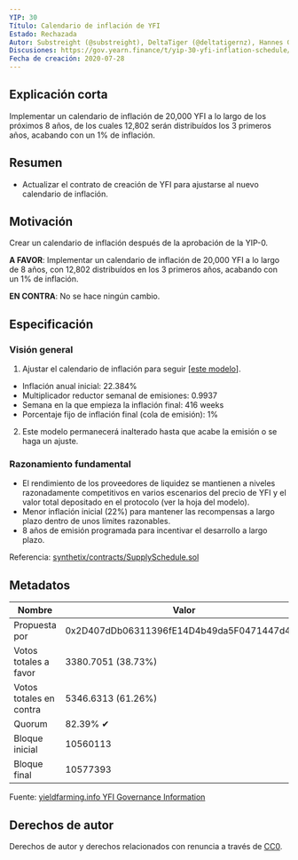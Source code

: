 ```yaml
---
YIP: 30
Título: Calendario de inflación de YFI
Estado: Rechazada
Autor: Substreight (@substreight), DeltaTiger (@deltatigernz), Hannes Graah (@Graadient), Daryl Lau (@Daryllautk), yfi_whale
Discusiones: https://gov.yearn.finance/t/yip-30-yfi-inflation-schedule/1439
Fecha de creación: 2020-07-28
---
```


## Explicación corta

Implementar un calendario de inflación de 20,000 YFI a lo largo de los próximos 8 años, de los cuales 12,802 serán distribuídos los 3 primeros años, acabando con un 1% de inflación.

## Resumen

* Actualizar el contrato de creación de YFI para ajustarse al nuevo calendario de inflación.

## Motivación

Crear un calendario de inflación después de la aprobación de la YIP-0.

**A FAVOR**: Implementar un calendario de inflación de 20,000 YFI a lo largo de 8 años, con 12,802 distribuídos en los 3 primeros años, acabando con un 1% de inflación.

**EN CONTRA**: No se hace ningún cambio.

## Especificación

### Visión general

1. Ajustar el calendario de inflación para seguir [[este modelo](https://docs.google.com/spreadsheets/d/1yomUGpAWR8svL9RXD-_vL2ArgQPGj1x2XPNKDEuZR9Q/edit?usp=sharing)].
  - Inflación anual inicial: 22.384%
  - Multiplicador reductor semanal de emisiones: 0.9937
  - Semana en la que empieza la inflación final: 416 weeks
  - Porcentaje fijo de inflación final (cola de emisión): 1%
2. Este modelo permanecerá inalterado hasta que acabe la emisión o se haga un ajuste.

### Razonamiento fundamental

* El rendimiento de los proveedores de liquidez se mantienen a niveles razonadamente competitivos en varios escenarios del precio de YFI y el valor total depositado en el protocolo (ver la hoja del modelo).
* Menor inflación inicial (22%) para mantener las recompensas a largo plazo dentro de unos límites razonables.
* 8 años de emisión programada para incentivar el desarrollo a largo plazo.

Referencia: [synthetix/contracts/SupplySchedule.sol](https://github.com/Synthetixio/synthetix/blob/master/contracts/SupplySchedule.sol)

## Metadatos

| Nombre               | Valor                                      |
|---------------------|--------------------------------------------|
| Propuesta por         | 0x2D407dDb06311396fE14D4b49da5F0471447d45C |
| Votos totales a favor     | 3380.7051 (38.73%)                         |
| Votos totales en contra | 5346.6313 (61.26%)                         |
| Quorum              | 82.39% ✔                                   |
| Bloque inicial         | 10560113                                   |
| Bloque final           | 10577393                                   |

Fuente: [yieldfarming.info YFI Governance Information](https://yieldfarming.info/yearn/vote/)

## Derechos de autor
Derechos de autor y derechos relacionados con renuncia a través de [CC0](https://creativecommons.org/publicdomain/zero/1.0/).
